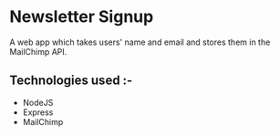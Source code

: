 # Newsletter Signup

A web app which takes users' name and email and stores them in the
MailChimp API.

## Technologies used :-

- NodeJS
- Express
- MailChimp


